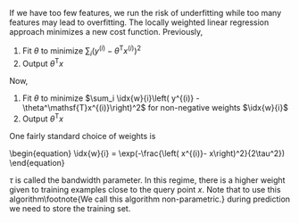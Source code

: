 If we have too few features, we run the risk of underfitting while too many features may lead to overfitting. The locally weighted linear regression approach minimizes a new cost function. Previously, 

1. Fit $\theta$ to minimize $\sum_i \left( y^{(i)} - \theta^\mathsf{T}x^{(i)}\right)^2$
2. Output $\theta^\mathsf{T}x$

Now,

1. Fit $\theta$ to minimize $\sum_i \idx{w}{i}\left( y^{(i)} - \theta^\mathsf{T}x^{(i)}\right)^2$ for non-negative weights $\idx{w}{i}$
2. Output $\theta^\mathsf{T}x$

One fairly standard choice of weights is

\begin{equation}
\idx{w}{i} = \exp(-\frac{\left( x^{(i)}- x\right)^2}{2\tau^2})
\end{equation}

$\tau$ is called the bandwidth parameter. In this regime, there is a higher weight given to training examples close to the query point $x$. Note that to use this algorithm\footnote{We call this algorithm non-parametric.} during prediction we need to store the training set.
